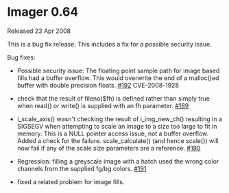 # Imager 0.64

Released 23 Apr 2008

This is a bug fix release. This includes a fix for a possible security issue.

Bug fixes:

- Possible security issue: The floating point sample path for image based fills had a buffer overflow. This would overwrite the end of a malloc()ed buffer with double precision floats. [#192](https://github.com/tonycoz/imager/issues/192) CVE-2008-1928

- check that the result of fileno($fh) is defined rather than simply true when read() or write() is supplied with an fh parameter. [#189](https://github.com/tonycoz/imager/issues/189)

- i_scale_axis() wasn't checking the result of i_img_new_ch() resulting in a SIGSEGV when attempting to scale an image to a size too large to fit in memory. This is a NULL pointer access issue, not a buffer overflow. Added a check for the failure. scale_calculate() (and hence scale()) will now fail if any of the scale size parameters are a reference. [#190](https://github.com/tonycoz/imager/issues/190)

- Regression: filling a greyscale image with a hatch used the wrong color channels from the supplied fg/bg colors. [#191](https://github.com/tonycoz/imager/issues/191)

- fixed a related problem for image fills.